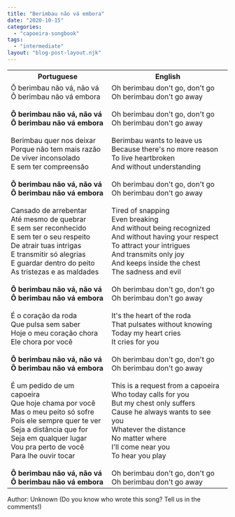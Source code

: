 ```yaml
---
title: "Berimbau não vá embora"
date: "2020-10-15"
categories: 
  - "capoeira-songbook"
tags: 
  - "intermediate"
layout: "blog-post-layout.njk"
---
```


<table class="capoeira-table">
    <tr class="header-row">
        <th>Portuguese</th>
        <th>English</th>
    </tr>
    <tr>
        <td>Ô berimbau não vá, não vá<br>
        Ô berimbau não vá embora<br>
        <br>
        <strong>Ô berimbau não vá, não vá<br>
        Ô berimbau não vá embora</strong><br>
        <br>
        Berimbau quer nos deixar<br>
        Porque não tem mais razão<br>
        De viver inconsolado<br>
        E sem ter compreensão<br>
        <br>
        <strong>Ô berimbau não vá, não vá<br>
        Ô berimbau não vá embora</strong><br>
        <br>
        Cansado de arrebentar<br>
        Até mesmo de quebrar<br>
        E sem ser reconhecido<br>
        E sem ter o seu respeito<br>
        De atrair tuas intrigas<br>
        E transmitir só alegrias<br>
        E guardar dentro do peito<br>
        As tristezas e as maldades<br>
        <br>
        <strong>Ô berimbau não vá, não vá<br>
        Ô berimbau não vá embora</strong><br>
        <br>
        É o coração da roda<br>
        Que pulsa sem saber<br>
        Hoje o meu coração chora<br>
        Ele chora por você<br>
        <br>
        <strong>Ô berimbau não vá, não vá<br>
        Ô berimbau não vá embora</strong><br>
        <br>
        É um pedido de um capoeira<br>
        Que hoje chama por você<br>
        Mas o meu peito só sofre<br>
        Pois ele sempre quer te ver<br>
        Seja a distância que for<br>
        Seja em qualquer lugar<br>
        Vou pra perto de você<br>
        Para lhe ouvir tocar<br>
        <br>
        <strong>Ô berimbau não vá, não vá<br>
        Ô berimbau não vá embora</strong></td>
        <td>Oh berimbau don't go, don't go<br>
        Oh berimbau don't go away<br>
        <br>
        Oh berimbau don't go, don't go<br>
        Oh berimbau don't go away<br>
        <br>
        Berimbau wants to leave us<br>
        Because there's no more reason<br>
        To live heartbroken<br>
        And without understanding<br>
        <br>
        Oh berimbau don't go, don't go<br>
        Oh berimbau don't go away<br>
        <br>
        Tired of snapping<br>
        Even breaking<br>
        And without being recognized<br>
        And without having your respect<br>
        To attract your intrigues<br>
        And transmits only joy<br>
        And keeps inside the chest<br>
        The sadness and evil<br>
        <br>
        Oh berimbau don't go, don't go<br>
        Oh berimbau don't go away<br>
        <br>
        It's the heart of the roda<br>
        That pulsates without knowing<br>
        Today my heart cries<br>
        It cries for you<br>
        <br>
        Oh berimbau don't go, don't go<br>
        Oh berimbau don't go away<br>
        <br>
        This is a request from a capoeira<br>
        Who today calls for you<br>
        But my chest only suffers<br>
        Cause he always wants to see you<br>
        Whatever the distance<br>
        No matter where<br>
        I'll come near you<br>
        To hear you play<br>
        <br>
        Oh berimbau don't go, don't go<br>
        Oh berimbau don't go away</td>
    </tr>
</table>

<figcaption>
Author: Unknown (Do you know who wrote this song? Tell us in the comments!)
</figcaption>